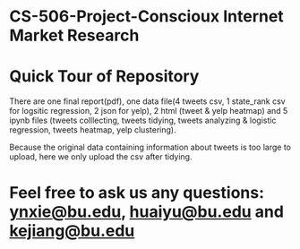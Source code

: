 # CS-506-Project-Conscioux Internet Market Research
# Quick Tour of Repository
There are one final report(pdf), one data file(4 tweets csv, 1 state_rank csv for logsitic regression, 2 json for yelp), 2 html (tweet & yelp heatmap) and 5 ipynb files (tweets colllecting, tweets tidying, tweets analyzing & logistic regression, tweets heatmap, yelp clustering).

Because the original data containing information about tweets is too large to upload, here we only upload the csv after tidying.
# Feel free to ask us any questions: ynxie@bu.edu, huaiyu@bu.edu and kejiang@bu.edu
